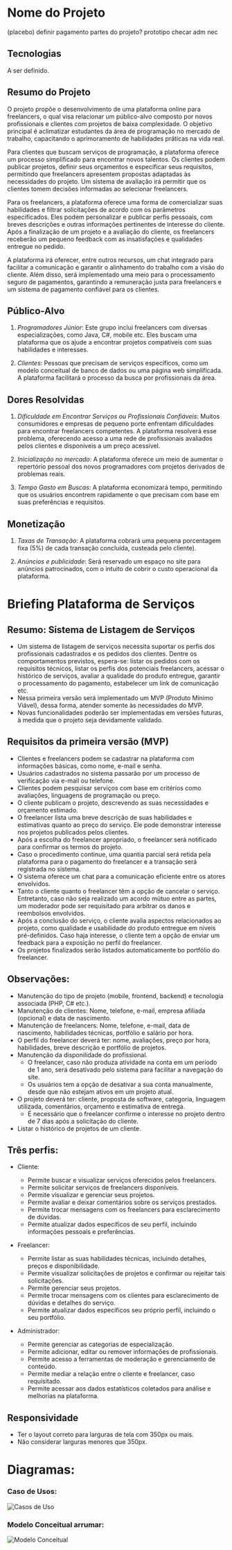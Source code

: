 # Nome do Projeto

(placebo)
definir pagamento partes do projeto? prototipo
checar adm nec

## Tecnologias

A ser definido.

## Resumo do Projeto

O projeto propõe o desenvolvimento de uma plataforma online para freelancers, o qual visa relacionar um público-alvo composto por novos profissionais e clientes com projetos de baixa complexidade. O objetivo principal é aclimatizar estudantes da área de programação no mercado de trabalho, capacitando o aprimoramento de habilidades práticas na vida real.

Para clientes que buscam serviços de programação, a plataforma oferece um processo simplificado para encontrar novos talentos. Os clientes podem publicar projetos, definir seus orçamentos e especificar seus requisitos, permitindo que freelancers apresentem propostas adaptadas às necessidades do projeto. Um sistema de avaliação irá permitir que os clientes tomem decisões informadas ao selecionar freelancers.

Para os freelancers, a plataforma oferece uma forma de comercializar suas habilidades e filtrar solicitações de acordo com os parâmetros especificados. Eles podem personalizar e publicar perfis pessoais, com breves descrições e outras informações pertinentes de interesse do cliente. Após a finalização de um projeto e a avaliação do cliente, os freelancers receberão um pequeno feedback com as insatisfações e qualidades entregue no pedido.

A plataforma irá oferecer, entre outros recursos, um chat integrado para facilitar a comunicação e garantir o alinhamento do trabalho com a visão do cliente. Além disso, será implementado uma meio para o processamento seguro de pagamentos, garantindo a remuneração justa para freelancers e um sistema de pagamento confiável para os clientes.

## Público-Alvo

1. *Programadores Júnior*: Este grupo inclui freelancers com diversas especializações, como Java, C#, mobile etc. Eles buscam uma plataforma que os ajude a encontrar projetos compatíveis com suas habilidades e interesses. 

2. *Clientes*: Pessoas que precisam de serviços específicos, como um modelo conceitual de banco de dados ou uma página web simplificada. A plataforma facilitará o processo da busca por profissionais da área.

## Dores Resolvidas

1. *Dificuldade em Encontrar Serviços ou Profissionais Confiáveis*: Muitos consumidores e empresas de pequeno porte enfrentam dificuldades para encontrar freelancers competentes. A plataforma resolverá esse problema, oferecendo acesso a uma rede de profissionais avaliados pelos clientes e disponíveis a um preço acessível.

2. *Inicialização no mercado*: A plataforma oferece um meio de aumentar o repertório pessoal dos novos programadores com projetos derivados de problemas reais.

3. *Tempo Gasto em Buscas*: A plataforma economizará tempo, permitindo que os usuários encontrem rapidamente o que precisam com base em suas preferências e requisitos. 

## Monetização

1. *Taxas de Transação*: A plataforma cobrará uma pequena porcentagem fixa (5%) de cada transação concluída, custeada pelo cliente).

2. *Anúncios e publicidade*: Será reservado um espaço no site para anúncios patrocinados, com o intuito de cobrir o custo operacional da plataforma.


# Briefing Plataforma de Serviços
## Resumo: Sistema de Listagem de Serviços

- Um sistema de listagem de serviços necessita suportar os perfis dos profissionais cadastrados e os pedidos dos clientes. Dentre os comportamentos previstos, espera-se: listar os pedidos com os requisitos técnicos, listar os perfis dos potenciais freelancers, acessar o histórico de serviços, avaliar a qualidade do produto entregue, garantir o processamento do pagamento, estabelecer um link de comunicação etc.
- Nessa primeira versão será implementado um MVP (Produto Mínimo Viável), dessa forma, atender somente às necessidades do MVP.
- Novas funcionalidades poderão ser implementadas em versões futuras, à medida que o projeto seja devidamente validado.

## Requisitos da primeira versão (MVP)

 - Clientes e freelancers podem se cadastrar na plataforma com informações básicas, como nome, e-mail e senha.
 - Usuários cadastrados no sistema passarão por um processo de verificação via e-mail ou telefone.
 - Clientes podem pesquisar serviços com base em critérios como avaliações, linguagens de programação ou preço.
 - O cliente publicam o projeto, descrevendo as suas necessidades e orçamento estimado.
 - O freelancer lista uma breve descrição de suas habilidades e estimativas quanto ao preço do serviço. Ele pode demonstrar interesse nos projetos publicados pelos clientes.
 - Após a escolha do freelancer apropriado, o freelancer será notificado para confirmar os termos do projeto.
 - Caso o procedimento continue, uma quantia parcial será retida pela plataforma para o pagamento do freelancer e a transação será registrada no sistema.
 - O sistema oferece um chat para a comunicação eficiente entre os atores envolvidos.
 - Tanto o cliente quanto o freelancer têm a opção de cancelar o serviço. Entretanto, caso não seja realizado um acordo mútuo entre as partes, um moderador pode ser requisitado para arbitrar os danos e reembolsos envolvidos.
 - Após a conclusão do serviço, o cliente avalia aspectos relacionados ao projeto, como qualidade e usabilidade do produto entregue em níveis pré-definidos. Caso haja interesse, o cliente tem a opção de enviar um feedback para a exposição no perfil do freelancer.
 - Os projetos finalizados serão listados automaticamente bo portfólio do freelancer.
   
## Observações:

 - Manutenção do tipo de projeto (mobile, frontend, backend) e tecnologia associada (PHP, C# etc.).
 - Manutenção de clientes: Nome, telefone, e-mail, empresa afiliada (opcional) e data de nascimento.
 - Manutenção de freelancers: Nome, telefone, e-mail, data de nascimento, habilidades técnicas, portfólio e salário por hora.
 - O perfil do freelancer deverá ter: nome, avaliações, preço por hora, habilidades, breve descrição e portfólio de projetos.
 - Manutenção da disponilidade do profissional.
    - O freelancer, caso não produza atividade na conta em um período de 1 ano, será desativado pelo sistema para facilitar a navegação do site.
    - Os usuários tem a opção de desativar a sua conta manualmente, desde que não estejam ativos em um projeto atual.
 - O projeto deverá ter: cliente, proposta de software, categoria, linguagem utilizada, comentários, orçamento e estimativa de entrega.
    -  É necessário que o freelancer confirme o interesse no projeto dentro de 7 dias após a solicitação do cliente.
 - Listar o histórico de projetos de um cliente.

## Três perfis:

- Cliente:
  - Permite buscar e visualizar serviços oferecidos pelos freelancers.
  - Permite solicitar serviços de freelancers disponíveis.
  - Permite visualizar e gerenciar seus projetos.
  - Permite avaliar e deixar comentários sobre os serviços prestados.
  - Permite trocar mensagens com os freelancers para esclarecimento de dúvidas.
  - Permite atualizar dados específicos de seu perfil, incluindo informações pessoais e preferências.
    
- Freelancer:
  - Permite listar as suas habilidades técnicas, incluindo detalhes, preços e disponibilidade.
  - Permite visualizar solicitações de projetos e confirmar ou rejeitar tais solicitações.
  - Permite gerenciar seus projetos.
  - Permite trocar mensagens com os clientes para esclarecimento de dúvidas e detalhes do serviço.
  - Permite atualizar dados específicos seu próprio perfil, incluindo o seu portfólio.

- Administrador:
  - Permite gerenciar as categorias de especialização.
  - Permite adicionar, editar ou remover informações de profissionais.
  - Permite acesso a ferramentas de moderação e gerenciamento de conteúdo.
  - Permite mediar a relação entre o cliente e freelancer, caso requisitado.
  - Permite acessar aos dados estatísticos coletados para análise e melhorias na plataforma.
  
## Responsividade
- Ter o layout correto para larguras de tela com 350px ou mais.
- Não considerar larguras menores que 350px.

# Diagramas:

### Caso de Usos:
![Casos de Uso](https://www.plantuml.com/plantuml/png/VP3RIWCn48RlynH3xrkwq0D8APLLqGkXM7o0CJkx7Pl3aio2HNntZQRAjejN8Tzyaya_coWOfBD66Qe5n4FWPYzGSI0jx9sA1tOj1hJGeZvWGpiv6e9KLg1KEj4rNsIqDIYr3tO4xme0e8kaCQP2zs9Oen1iWtybBN446E6vdFtZrMmeQ_E-zeYEQue23queK9IiBVfQwLtDmS8MWx3c5bESh2wJcbfWDPcaErp1QaLlGgvQdps3JfE1MziQVxJaJjEAQTzxol-kElsh57rbHnZq7kuvYW_7apIxI8SDGOb2ZGzCyUITRu4gJYDlEEeknhzinL9zg6_tkhBiO3nUv_PpzBE5kq1aKiYG-NmOBuPnCHtcELTfc9naDe0MbwYO3h1YWCtKXbpLMVC9)

### Modelo Conceitual arrumar:
![Modelo Conceitual](http://www.plantuml.com/plantuml/png/jPF1RjGm443l-GghLvGVG0YrXAsAL4hHRZzWcio60SSJZISheEh780uL1qxSkER7SEB6yWR4hRVns3Fp_2oVUWNHeRC5EYNzOaugIo744mFUr34sTuKnpymLTsYUcwqAkNRERCeEo1xdjkW-m75gXnRtxDR5NI_emPpjoH8qgvhNe60QD5VWQ-hGAOVzaCJYlaYivu9emTKeC-u-BP-4-3zCq-u5t9Ab1XhqPZV-g1tLuCE1I_Bw8dPvEH-yPj7z-ClILBx3pnefm8xV9EHw5dF10bDl37F0nk7aUtQqp0YxhvWjWik5N0j_HENPHX_Zg28G_TJ1ykf2w6kXyM7yVeJoJiO7YFVRU0q43MSmkObA269v9g8AGSj2AwUN8HYWnSxSA5dw-jUJLppDd2KaRnDJj1P9b0xpu8rJmHRoiLi57NngcMivEu2De54DpEiQ5ZdP_jJy_G19yXkdsABywzYDJo--EdYEsDn2_McHcg6yHUSd2JD7zxXunAZOAOw_c_mnakgDEr3-1vQ_MPPtwQcB9RWlo_mtvFdiygd7b4uiHLQORnIdw9gXity0)



